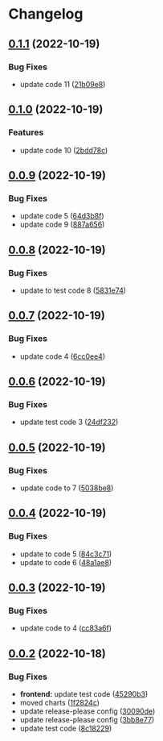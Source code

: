 # Changelog

## [0.1.1](https://github.com/itsnotapt/test-release-please/compare/test-v0.1.0...test-v0.1.1) (2022-10-19)


### Bug Fixes

* update code 11 ([21b09e8](https://github.com/itsnotapt/test-release-please/commit/21b09e8ecfaf6e10378598af1fe65166bf1e651d))

## [0.1.0](https://github.com/itsnotapt/test-release-please/compare/test-v0.0.9...test-v0.1.0) (2022-10-19)


### Features

* update code 10 ([2bdd78c](https://github.com/itsnotapt/test-release-please/commit/2bdd78c3418cbf63af48899a348d52513e4b3bbe))

## [0.0.9](https://github.com/itsnotapt/test-release-please/compare/test-v0.0.8...test-v0.0.9) (2022-10-19)


### Bug Fixes

* update code 5 ([64d3b8f](https://github.com/itsnotapt/test-release-please/commit/64d3b8f138693cab7d63577c079653d802f44e38))
* update code 9 ([887a656](https://github.com/itsnotapt/test-release-please/commit/887a6566c0704f14f1b75776aa08821806309bb1))

## [0.0.8](https://github.com/itsnotapt/test-release-please/compare/test-v0.0.7...test-v0.0.8) (2022-10-19)


### Bug Fixes

* update to test code 8 ([5831e74](https://github.com/itsnotapt/test-release-please/commit/5831e74d2e0b445b8facb5d80a87e6a6b73b3906))

## [0.0.7](https://github.com/itsnotapt/test-release-please/compare/test-v0.0.6...test-v0.0.7) (2022-10-19)


### Bug Fixes

* update code 4 ([6cc0ee4](https://github.com/itsnotapt/test-release-please/commit/6cc0ee471abddf1d33031aefca2410376ddb8384))

## [0.0.6](https://github.com/itsnotapt/test-release-please/compare/test-v0.0.5...test-v0.0.6) (2022-10-19)


### Bug Fixes

* update test code 3 ([24df232](https://github.com/itsnotapt/test-release-please/commit/24df23221934121b1ac8d94a41d97790bab7f306))

## [0.0.5](https://github.com/itsnotapt/test-release-please/compare/test-v0.0.4...test-v0.0.5) (2022-10-19)


### Bug Fixes

* update code to 7 ([5038be8](https://github.com/itsnotapt/test-release-please/commit/5038be8f2a2456f05686f495558ffcc0862c27f0))

## [0.0.4](https://github.com/itsnotapt/test-release-please/compare/test-v0.0.3...test-v0.0.4) (2022-10-19)


### Bug Fixes

* update to code 5 ([84c3c71](https://github.com/itsnotapt/test-release-please/commit/84c3c716d7e6528d24398eb137691c2730c2d663))
* update to code 6 ([48a1ae8](https://github.com/itsnotapt/test-release-please/commit/48a1ae8809c9797fabceec4fb868385aed38829b))

## [0.0.3](https://github.com/itsnotapt/test-release-please/compare/test-v0.0.2...test-v0.0.3) (2022-10-19)


### Bug Fixes

* update code to 4 ([cc83a6f](https://github.com/itsnotapt/test-release-please/commit/cc83a6fb2bcbc7ebf05bdfa34b215f9f2e3d8892))

## [0.0.2](https://github.com/itsnotapt/test-release-please/compare/v0.0.1...v0.0.2) (2022-10-18)


### Bug Fixes

* **frontend:** update test code ([45290b3](https://github.com/itsnotapt/test-release-please/commit/45290b37bfefc94104daf1ca23edbdba22791f3d))
* moved charts ([1f2824c](https://github.com/itsnotapt/test-release-please/commit/1f2824c985fab6f82d18c248dbe1f17eede4cf41))
* update release-please config ([30090de](https://github.com/itsnotapt/test-release-please/commit/30090deef0c5663df4da214b29de3befb237509d))
* update release-please config ([3bb8e77](https://github.com/itsnotapt/test-release-please/commit/3bb8e7796bb89552cbb52084b86907c01685edf0))
* update test code ([8c18229](https://github.com/itsnotapt/test-release-please/commit/8c18229d5e1911fcd7426fb65494f0ac7b37cad5))
